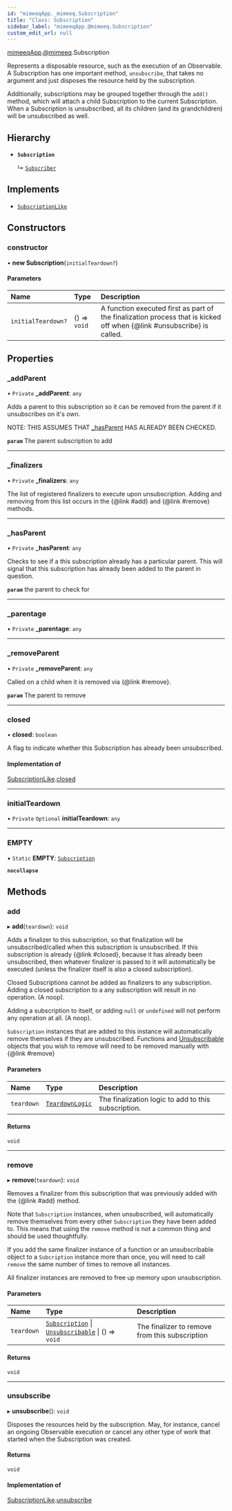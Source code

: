 ```yaml
---
id: "mimeeqApp._mimeeq.Subscription"
title: "Class: Subscription"
sidebar_label: "mimeeqApp.@mimeeq.Subscription"
custom_edit_url: null
---
```


[mimeeqApp](../modules/mimeeqApp.md).[@mimeeq](../namespaces/mimeeqApp._mimeeq.md).Subscription

Represents a disposable resource, such as the execution of an Observable. A
Subscription has one important method, `unsubscribe`, that takes no argument
and just disposes the resource held by the subscription.

Additionally, subscriptions may be grouped together through the `add()`
method, which will attach a child Subscription to the current Subscription.
When a Subscription is unsubscribed, all its children (and its grandchildren)
will be unsubscribed as well.

## Hierarchy

- **`Subscription`**

  ↳ [`Subscriber`](mimeeqApp._mimeeq.Subscriber.md)

## Implements

- [`SubscriptionLike`](../interfaces/mimeeqApp._mimeeq.SubscriptionLike.md)

## Constructors

### constructor

• **new Subscription**(`initialTeardown?`)

#### Parameters

| Name | Type | Description |
| :------ | :------ | :------ |
| `initialTeardown?` | () => `void` | A function executed first as part of the finalization process that is kicked off when {@link #unsubscribe} is called. |

## Properties

### \_addParent

• `Private` **\_addParent**: `any`

Adds a parent to this subscription so it can be removed from the parent if it
unsubscribes on it's own.

NOTE: THIS ASSUMES THAT [_hasParent](mimeeqApp._mimeeq.Subscription.md#_hasparent) HAS ALREADY BEEN CHECKED.

**`param`** The parent subscription to add

___

### \_finalizers

• `Private` **\_finalizers**: `any`

The list of registered finalizers to execute upon unsubscription. Adding and removing from this
list occurs in the {@link #add} and {@link #remove} methods.

___

### \_hasParent

• `Private` **\_hasParent**: `any`

Checks to see if a this subscription already has a particular parent.
This will signal that this subscription has already been added to the parent in question.

**`param`** the parent to check for

___

### \_parentage

• `Private` **\_parentage**: `any`

___

### \_removeParent

• `Private` **\_removeParent**: `any`

Called on a child when it is removed via {@link #remove}.

**`param`** The parent to remove

___

### closed

• **closed**: `boolean`

A flag to indicate whether this Subscription has already been unsubscribed.

#### Implementation of

[SubscriptionLike](../interfaces/mimeeqApp._mimeeq.SubscriptionLike.md).[closed](../interfaces/mimeeqApp._mimeeq.SubscriptionLike.md#closed)

___

### initialTeardown

• `Private` `Optional` **initialTeardown**: `any`

___

### EMPTY

▪ `Static` **EMPTY**: [`Subscription`](mimeeqApp._mimeeq.Subscription.md)

**`nocollapse`**

## Methods

### add

▸ **add**(`teardown`): `void`

Adds a finalizer to this subscription, so that finalization will be unsubscribed/called
when this subscription is unsubscribed. If this subscription is already {@link #closed},
because it has already been unsubscribed, then whatever finalizer is passed to it
will automatically be executed (unless the finalizer itself is also a closed subscription).

Closed Subscriptions cannot be added as finalizers to any subscription. Adding a closed
subscription to a any subscription will result in no operation. (A noop).

Adding a subscription to itself, or adding `null` or `undefined` will not perform any
operation at all. (A noop).

`Subscription` instances that are added to this instance will automatically remove themselves
if they are unsubscribed. Functions and [Unsubscribable](../interfaces/mimeeqApp._mimeeq.Unsubscribable.md) objects that you wish to remove
will need to be removed manually with {@link #remove}

#### Parameters

| Name | Type | Description |
| :------ | :------ | :------ |
| `teardown` | [`TeardownLogic`](../namespaces/mimeeqApp._mimeeq.md#teardownlogic) | The finalization logic to add to this subscription. |

#### Returns

`void`

___

### remove

▸ **remove**(`teardown`): `void`

Removes a finalizer from this subscription that was previously added with the {@link #add} method.

Note that `Subscription` instances, when unsubscribed, will automatically remove themselves
from every other `Subscription` they have been added to. This means that using the `remove` method
is not a common thing and should be used thoughtfully.

If you add the same finalizer instance of a function or an unsubscribable object to a `Subcription` instance
more than once, you will need to call `remove` the same number of times to remove all instances.

All finalizer instances are removed to free up memory upon unsubscription.

#### Parameters

| Name | Type | Description |
| :------ | :------ | :------ |
| `teardown` | [`Subscription`](mimeeqApp._mimeeq.Subscription.md) \| [`Unsubscribable`](../interfaces/mimeeqApp._mimeeq.Unsubscribable.md) \| () => `void` | The finalizer to remove from this subscription |

#### Returns

`void`

___

### unsubscribe

▸ **unsubscribe**(): `void`

Disposes the resources held by the subscription. May, for instance, cancel
an ongoing Observable execution or cancel any other type of work that
started when the Subscription was created.

#### Returns

`void`

#### Implementation of

[SubscriptionLike](../interfaces/mimeeqApp._mimeeq.SubscriptionLike.md).[unsubscribe](../interfaces/mimeeqApp._mimeeq.SubscriptionLike.md#unsubscribe)
